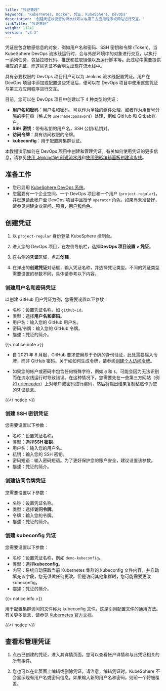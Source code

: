 ```yaml
---
title: "凭证管理"
keywords: 'Kubernetes, Docker, 凭证, KubeSphere, DevOps'
description: '创建凭证以便您的流水线可以与第三方应用程序或网站进行交互。'
linkTitle: "凭证管理"
weight: 11241
version: "v3.3"
---
```


凭证是包含敏感信息的对象，例如用户名和密码、SSH 密钥和令牌 (Token)。当 KubeSphere DevOps 流水线运行时，会与外部环境中的对象进行交互，以执行一系列任务，包括拉取代码、推送和拉取镜像以及运行脚本等。此过程中需要提供相应的凭证，而这些凭证不会明文出现在流水线中。

具有必要权限的 DevOps 项目用户可以为 Jenkins 流水线配置凭证。用户在 DevOps 项目中添加或配置这些凭证后，便可以在 DevOps 项目中使用这些凭证与第三方应用程序进行交互。

目前，您可以在 DevOps 项目中创建以下 4 种类型的凭证：

- **用户名和密码**：用户名和密码，可以作为单独的组件处理，或者作为用冒号分隔的字符串（格式为 `username:password`）处理，例如 GitHub 和 GitLab帐户。
- **SSH 密钥**：带有私钥的用户名，SSH 公钥/私钥对。
- **访问令牌**：具有访问权限的令牌。
- **kubeconfig**：用于配置跨集群认证。

本教程演示如何在 DevOps 项目中创建和管理凭证。有关如何使用凭证的更多信息，请参见[使用 Jenkinsfile 创建流水线](../../../../devops-user-guide/how-to-use/pipelines/create-a-pipeline-using-jenkinsfile/)和[使用图形编辑面板创建流水线](../../../../devops-user-guide/how-to-use/pipelines/create-a-pipeline-using-graphical-editing-panel/)。

## 准备工作

- 您已启用 [KubeSphere DevOps 系统](../../../../pluggable-components/devops/)。
- 您需要有一个企业空间、一个 DevOps 项目和一个用户 (`project-regular`)，并已邀请此帐户至 DevOps 项目中且授予 `operator` 角色。如果尚未准备好，请参见[创建企业空间、项目、用户和角色](../../../../quick-start/create-workspace-and-project/)。

## 创建凭证

1. 以 `project-regular` 身份登录 KubeSphere 控制台。

2. 进入您的 DevOps 项目，在左侧导航栏，选择**DevOps 项目设置 > 凭证**。

3. 在右侧的**凭证**区域，点击**创建**。

4. 在弹出的**创建凭证**对话框，输入凭证名称，并选择凭证类型。不同的凭证类型需要设置的参数不同，具体请参考以下内容。
### 创建用户名和密码凭证

以创建 GitHub 用户凭证为例，您需要设置以下参数：

- 名称：设置凭证名称，如 `github-id`。
- 类型：选择**用户名和密码**。
- 用户名：输入您的 GitHub 用户名。
- 密码/令牌：输入您的 GitHub 令牌。
- 描述：凭证的简介。

{{< notice note >}}

- 自 2021 年 8 月起，GitHub 要求使用基于令牌的身份验证，此处需要输入令牌，而非 GitHub 密码。关于如如何生成令牌，请参阅[创建个人访问令牌](https://docs.github.com/cn/authentication/keeping-your-account-and-data-secure/creating-a-personal-access-token)。

- 如果您的帐户或密码中包含任何特殊字符，例如 `@` 和 `$`，可能会因为无法识别而在流水线运行时导致错误。在这种情况下，您需要先在一些第三方网站（例如 [urlencoder](https://www.urlencoder.org/)）上对帐户或密码进行编码，然后将输出结果复制粘贴作为您的凭证信息。

{{</ notice >}}

### 创建 SSH 密钥凭证

您需要设置以下参数：

- 名称：设置凭证名称。
- 类型：选择**SSH 密钥**。
- 用户名：输入您的用户名。
- 私钥：输入您的 SSH 密钥。
- 密码短语：输入密码短语。为了更好保护您的账户安全，建议设置该参数。
- 描述：凭证的简介。

### 创建访问令牌凭证

您需要设置以下参数：

- 名称：设置凭证名称。
- 类型：选择**访问令牌**。
- 令牌：输入您的令牌。
- 描述：凭证的简介。

### 创建 kubeconfig 凭证

您需要设置以下参数：

- 名称：设置凭证名称，例如 `demo-kubeconfig`。
- 类型：选择**kubeconfig**。
- 内容：系统自动获取当前 Kubernetes 集群的 kubeconfig 文件内容，并自动填充该字段，您无须做任何更改。但是访问其他集群时，您可能需要更改 kubeconfig。
- 描述：凭证的简介。

{{< notice info >}}

用于配置集群访问的文件称为 kubeconfig 文件。这是引用配置文件的通用方法。有关更多信息，请参见 [Kubernetes 官方文档](https://kubernetes.io/zh/docs/concepts/configuration/organize-cluster-access-kubeconfig/)。

{{</ notice >}}

## 查看和管理凭证

1. 点击已创建的凭证，进入其详情页面，您可以查看帐户详情和与此凭证相关的所有事件。

2. 您也可以在此页面上编辑或删除凭证。请注意，编辑凭证时，KubeSphere 不会显示现有用户名或密码信息。如果输入新的用户名和密码，则前一个将被覆盖。
